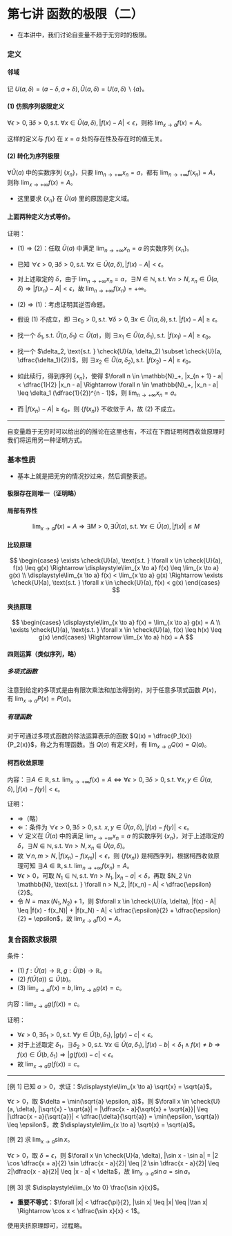 # 第七讲 函数的极限（二）

- 在本讲中，我们讨论自变量不趋于无穷时的极限。

### 定义

#### 邻域

记 $U(a, \delta) = (a - \delta, a + \delta), \check{U}(a, \delta) = U(a, \delta) \backslash \{a\}$。

#### (1) 仿照序列极限定义

$\forall \epsilon > 0, \exists \delta > 0, \text{s.t. } \forall x \in \check{U}(a, \delta), |f(x) - A| < \epsilon$，则称 $\displaystyle\lim_{x \to a} f(x) = A$。

这样的定义与 $f(x)$ 在 $x = a$ 处的存在性及存在时的值无关。

#### (2) 转化为序列极限

$\forall \check{U}(a)$ 中的实数序列 $\{x_n\}$，只要 $\displaystyle\lim_{n \to +\infty} x_n = a$，都有 $\displaystyle\lim_{n \to +\infty} f(x_n) = A$，则称 $\displaystyle\lim_{x \to +\infty} f(x) = A$。

- 这里要求 $\{x_n\}$ 在 $\check{U}(a)$ 里的原因是定义域。

#### 上面两种定义方式等价。

证明：

- $(1) \Rightarrow (2)$：任取 $\check{U}(a)$ 中满足 $\displaystyle\lim_{n \to +\infty} x_n = a$ 的实数序列 $\{x_n\}$。
- 已知 $\forall \epsilon > 0, \exists \delta > 0, \text{s.t. } \forall x \in \check{U}(a, \delta), |f(x) - A| < \epsilon$。
- 对上述取定的 $\delta$，由于 $\displaystyle\lim_{n \to +\infty} x_n = a$，$\exists N \in \mathbb{N}, \text{s.t. } \forall n > N, x_n \in \check{U}(a, \delta) \Rightarrow |f(x_n) - A| < \epsilon$，故 $\displaystyle\lim_{n \to +\infty} f(x_n) = +\infty$。
- $(2) \Rightarrow (1)$：考虑证明其逆否命题。
- 假设 (1) 不成立，即 $\exists \epsilon_0 > 0, \text{s.t. } \forall \delta > 0, \exists x \in \check{U}(a, \delta), \text{s.t. } |f(x) - A| \geq \epsilon$。

- 找一个 $\delta_1, \text{s.t. } \check{U}(a, \delta_1) \subset \check{U}(a)$，则 $\exists x_1 \in \check{U}(a, \delta_1), \text{s.t. } |f(x_1) - A| \geq \epsilon_0$。

- 找一个 $\delta_2, \text{s.t. } \check{U}(a, \delta_2) \subset \check{U}(a, \dfrac{\delta_1}{2})$，则 $\exists x_2 \in \check{U}(a, \delta_2), \text{s.t. } |f(x_2) - A| \geq \epsilon_0$。

- 如此续行，得到序列 $\{x_n\}$，使得 $\forall n \in \mathbb{N}_+, |x_{n + 1} - a| < \dfrac{1}{2} |x_n - a| \Rightarrow \forall n \in \mathbb{N}_+, |x_n - a| \leq \delta_1 (\dfrac{1}{2})^{n - 1}$，则 $\displaystyle\lim_{n \to +\infty} x_n = a$。
- 而 $|f(x_n) - A| \geq \epsilon_0$，则 $\{f(x_n)\}$ 不收敛于 $A$，故 (2) 不成立。

------

自变量趋于无穷时可以给出的的推论在这里也有，不过在下面证明柯西收敛原理时我们将运用另一种证明方式。

### 基本性质

- 基本上就是把无穷的情况抄过来，然后调整表述。

#### 极限存在则唯一（证明略）

#### 局部有界性

$$
\lim_{x \to a} f(x) = A \Rightarrow \exists M > 0, \exists \check{U}(a), \text{s.t. } \forall x \in \check{U}(a), |f(x)| \leq M
$$
#### 比较原理

$$
\begin{cases}
\exists \check{U}(a), \text{s.t. } \forall x \in \check{U}(a), f(x) \leq g(x) \Rightarrow \displaystyle\lim_{x \to a} f(x) \leq \lim_{x \to a} g(x) \\
\displaystyle\lim_{x \to a} f(x) < \lim_{x \to a} g(x) \Rightarrow \exists \check{U}(a), \text{s.t. } \forall x \in \check{U}(a), f(x) < g(x)
\end{cases}
$$
#### 夹挤原理

$$
\begin{cases}
\displaystyle\lim_{x \to a} f(x) = \lim_{x \to a} g(x) = A \\
\exists \check{U}(a), \text{s.t. } \forall x \in \check{U}(a), f(x) \leq h(x) \leq g(x)
\end{cases}
\Rightarrow \lim_{x \to a} h(x) = A
$$
#### 四则运算（类似序列，略）

##### 多项式函数

注意到给定的多项式是由有限次乘法和加法得到的，对于任意多项式函数 $P(x)$，有 $\displaystyle\lim_{x \to a} P(x) = P(a)$。

##### 有理函数

对于可通过多项式函数的除法运算表示的函数 $Q(x) = \dfrac{P_1(x)}{P_2(x)}$，称之为有理函数。当 $Q(a)$ 有定义时，有 $\displaystyle\lim_{x \to a} Q(x) = Q(a)$。

#### 柯西收敛原理

内容：$\exists A \in \mathbb{R}, \text{s.t. } \displaystyle\lim_{x \to +\infty} f(x) = A \Leftrightarrow \forall \epsilon > 0, \exists \delta > 0, \text{s.t. } \forall x, y \in \check{U}(a, \delta), |f(x) - f(y)| < \epsilon$。

证明：

- $\Rightarrow$（略）
- $\Leftarrow$：条件为 $\forall \epsilon > 0, \exists \delta > 0, \text{s.t. } x, y \in \check{U}(a, \delta), |f(x) - f(y)| < \epsilon$。
- $\forall$ 定义在 $\check{U}(a)$ 中的满足 $\displaystyle\lim_{x \to +\infty} x_n = a$ 的实数序列 $\{x_n\}$，对于上述取定的 $\delta$，$\exists N \in \mathbb{N}, \text{s.t. } \forall n > N, x_n \in \check{U}(a, \delta)$。
- 故 $\forall n, m > N, |f(x_n) - f(x_m)| < \epsilon$，则 $\{f(x_n)\}$ 是柯西序列，根据柯西收敛原理可知 $\exists A \in \mathbb{R}, \text{s.t. } \displaystyle\lim_{n \to +\infty} f(x_n) = A$。
- $\forall \epsilon > 0$，可取 $N_1 \in \mathbb{N}, \text{s.t. } \forall n > N_1, |x_n - a| < \delta$，再取 $N_2 \in \mathbb{N}, \text{s.t. } \forall n > N_2, |f(x_n) - A| < \dfrac{\epsilon}{2}$。
- 令 $N = \max(N_1, N_2) + 1$，则 $\forall x \in \check{U}(a, \delta), |f(x) - A| \leq |f(x) - f(x_N)| + |f(x_N) - A| < \dfrac{\epsilon}{2} + \dfrac{\epsilon}{2} = \epsilon$，故 $\displaystyle\lim_{x \to a} f(x) = A$。

### 复合函数求极限

条件：

- (1) $f : \check{U}(a) \to \mathbb{R}, g : \check{U}(b) \to \mathbb{R}$。
- (2) $f(\check{U}(a)) \subseteq \check{U}(b)$。
- (3) $\displaystyle\lim_{x \to a} f(x) = b, \lim_{x \to b} g(x) = c$。

内容：$\displaystyle\lim_{x \to a} g(f(x)) = c$。

证明：

- $\forall \epsilon > 0, \exists \delta_1 > 0, \text{s.t. } \forall y \in \check{U}(b, \delta_1), |g(y) - c| < \epsilon$。
- 对于上述取定 $\delta_1$，$\exists \delta_2 > 0, \text{s.t. } \forall x \in \check{U}(a, \delta_1), |f(x) - b| < \delta_1 \land f(x) \neq b \Rightarrow f(x) \in \check{U}(b, \delta_1) \Rightarrow |g(f(x)) - c| < \epsilon$。
- 故 $\displaystyle\lim_{x \to a} g(f(x)) = c$。

------

[例 1] 已知 $a > 0$，求证：$\displaystyle\lim_{x \to a} \sqrt{x} = \sqrt{a}$。

$\forall \epsilon > 0$，取 $\delta = \min(\sqrt{a} \epsilon, a)$，则 $\forall x \in \check{U}(a, \delta), |\sqrt{x} - \sqrt{a}| = |\dfrac{x - a}{\sqrt{x} + \sqrt{a}}| \leq |\dfrac{x - a}{\sqrt{a}}| < \dfrac{\delta}{\sqrt{a}} = \min(\epsilon, \sqrt{a}) \leq \epsilon$，故 $\displaystyle\lim_{x \to a} \sqrt{x} = \sqrt{a}$。

[例 2] 求 $\displaystyle\lim_{x \to a} \sin x$。

$\forall \epsilon > 0$，取 $\delta = \epsilon$，则 $\forall x \in \check{U}(a, \delta), |\sin x - \sin a| = |2 \cos \dfrac{x + a}{2} \sin \dfrac{x - a}{2}| \leq |2 \sin \dfrac{x - a}{2}| \leq 2|\dfrac{x - a}{2}| \leq |x - a| < \delta$，故 $\displaystyle\lim_{x \to a} \sin a = \sin a$。

[例 3] 求 $\displaystyle\lim_{x \to 0} \frac{\sin x}{x}$。

- **重要不等式**：$\forall |x| < \dfrac{\pi}{2}, |\sin x| \leq |x| \leq |\tan x| \Rightarrow \cos x < \dfrac{\sin x}{x} < 1$。

使用夹挤原理即可，过程略。
